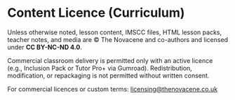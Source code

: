 # Content Licence (Curriculum)

Unless otherwise noted, lesson content, IMSCC files, HTML lesson packs, teacher notes, and media are © The Novacene and co-authors and licensed under **CC BY-NC-ND 4.0**.

Commercial classroom delivery is permitted only with an active licence (e.g., Inclusion Pack or Tutor Pro+ via Gumroad). Redistribution, modification, or repackaging is not permitted without written consent.

For commercial licences or custom terms: licensing@thenovacene.co.uk
